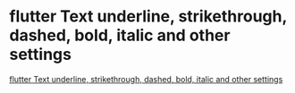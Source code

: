 # flutter Text underline, strikethrough, dashed, bold, italic and other settings
[flutter Text underline, strikethrough, dashed, bold, italic and other settings](https://aiwithcloud.com/2022/09/14/flutter_text_underline_strikethrough_dashed_bold_italic_and_other_settings/)